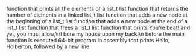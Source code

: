 function that prints all the elements of a list_t list
function that returns the number of elements in a linked list_t list
function that adds a new node at the beginning of a list_t list
function that adds a new node at the end of a list_t list
function that frees a list_t list
function that prints You're beat! and yet, you must allow,\nI bore my house upon my back!\n before the main function is executed
64-bit program in assembly that prints Hello, Holberton, followed by a new line
